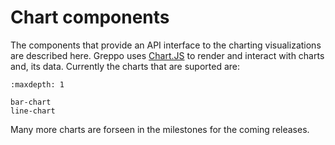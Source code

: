 # Chart components

The components that provide an API interface to the charting visualizations are described here. Greppo uses [Chart.JS](https://www.chartjs.org/) to render and interact with charts and, its data. Currently the charts that are suported are:

```{toctree}
:maxdepth: 1

bar-chart
line-chart
```

Many more charts are forseen in the milestones for the coming releases.